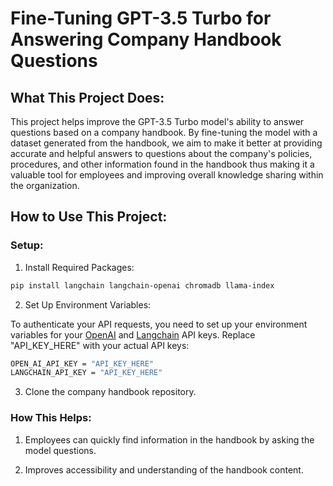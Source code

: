 # Fine-Tuning GPT-3.5 Turbo for Answering Company Handbook Questions


## What This Project Does:

This project helps improve the GPT-3.5 Turbo model's ability to answer questions based on a company handbook. By fine-tuning the model with a dataset generated from the handbook, we aim to make it better at providing accurate and helpful answers to questions about the company's policies, procedures, and other information found in the handbook thus making it a valuable tool for employees and improving overall knowledge sharing within the organization.

## How to Use This Project:

### Setup:

1. Install Required Packages:

```bash
pip install langchain langchain-openai chromadb llama-index
```

2. Set Up Environment Variables:

To authenticate your API requests, you need to set up your environment variables for your [OpenAI](https://platform.openai.com/api-keys) and [Langchain](https://smith.langchain.com/o/62b71014-e718-5aff-a663-8a0f4862dcd7/settings) API keys. Replace "API_KEY_HERE" with your actual API keys:

```bash
OPEN_AI_API_KEY = "API_KEY_HERE"
LANGCHAIN_API_KEY = "API_KEY_HERE"
```

3. Clone the company handbook repository.

### How This Helps:

1. Employees can quickly find information in the handbook by asking the model questions.

2. Improves accessibility and understanding of the handbook content.
